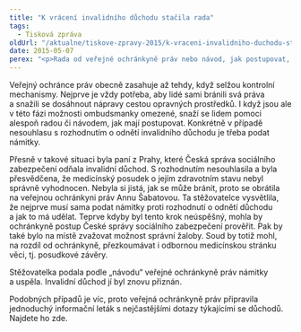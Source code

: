 ```yaml
---
title: "K vrácení invalidního důchodu stačila rada"
tags:
  - Tisková zpráva
oldUrl: "/aktualne/tiskove-zpravy-2015/k-vraceni-invalidniho-duchodu-stacila-rada"
date: 2015-05-07
perex: "<p>Rada od veřejné ochránkyně práv nebo návod, jak postupovat, někdy stačí, aby se problém úspěšně vyřešil. Přesvědčila se o tom stěžovatelka z Prahy, která takhle dosáhla vrácení invalidního důchodu – zkonzultovala s ochránkyní, jak by se měla bránit, když jí Česká správa sociálního zabezpečení invalidní důchod odňala.</p>"
---
```


<!-- imported from the old website -->

<p>Veřejný ochránce práv obecně zasahuje až tehdy, když selžou kontrolní mechanismy. Nejprve je vždy potřeba, aby lidé sami bránili svá práva a snažili se dosáhnout nápravy cestou opravných prostředků. I když jsou ale v této fázi možnosti ombudsmanky omezené, snaží se lidem pomoci alespoň radou či návodem, jak mají postupovat. Konkrétně v případě nesouhlasu s rozhodnutím o odnětí invalidního důchodu je třeba podat námitky. </p><p>Přesně v takové situaci byla paní z Prahy, které Česká správa sociálního zabezpečení odňala invalidní důchod. S rozhodnutím nesouhlasila a byla přesvědčena, že medicínský posudek o jejím zdravotním stavu nebyl správně vyhodnocen. Nebyla si jistá, jak se může bránit, proto se obrátila na veřejnou ochránkyni práv Annu Šabatovou. Ta stěžovatelce vysvětlila, že nejprve musí sama podat námitky proti rozhodnutí o odnětí důchodu a jak to má udělat. Teprve kdyby byl tento krok neúspěšný, mohla by ochránkyně postup České správy sociálního zabezpečení prověřit. Pak by také bylo na místě zvažovat možnost správní žaloby. Soud by totiž mohl, na rozdíl od ochránkyně, přezkoumávat i odbornou medicínskou stránku věci, tj. posudkové závěry. </p><p>Stěžovatelka podala podle „návodu“ veřejné ochránkyně práv námitky a uspěla. Invalidní důchod jí byl znovu přiznán.</p><p>Podobných případů je víc, proto veřejná ochránkyně práv připravila jednoduchý informační leták s nejčastějšími dotazy týkajícími se důchodů. Najdete ho zde.</p>
